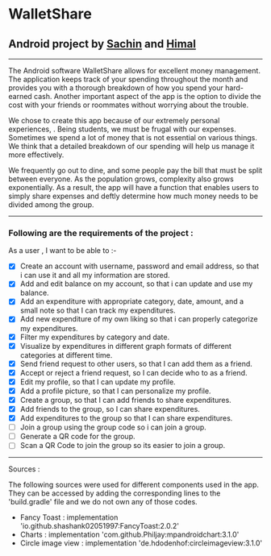 # WalletShare
## Android project by [Sachin](https://github.com/MrSachin7) and [Himal](https://github.com/himal28924)

---
The Android software WalletShare allows for excellent money management. The application keeps track of your spending throughout the month and provides you with a thorough breakdown of how you spend your hard-earned cash. Another important aspect of the app is the option to divide the cost with your friends or roommates without worrying about the trouble.

We chose to create this app because of our extremely personal experiences, . Being students, we must be frugal with our expenses. Sometimes we spend a lot of money that is not essential on various things. We think that a detailed breakdown of our spending will help us manage it more effectively.

We frequently go out to dine, and some people pay the bill that must be split between everyone. As the population grows, complexity also grows exponentially. As a result, the app will have a function that enables users to simply share expenses and deftly determine how much money needs to be divided among the group.

---

### Following are the requirements of the project :

 As a user , I want to be able to :-
- [x] Create an account with username, password and email address, so that i can use it and all my information are stored.
- [x] Add and edit balance on my account, so that i can update and use my balance.
- [x] Add an expenditure with appropriate category, date, amount, and a small note so that I can track my expenditures.
- [x] Add new expenditure of my own liking so that i can properly categorize my expenditures.
- [x] Filter my expenditures by category and date.
- [x] Visualize by expenditures in different graph formats of different categories at different time.
- [x] Send friend request to other users, so that I can add them as a friend.
- [x] Accept or reject a friend request, so I can decide who to as a friend. 
- [x] Edit my profile, so that I can update my profile.
- [x] Add a profile picture, so that I can personalize my profile.
- [x] Create a group, so that I can add friends to share expenditures.
- [x] Add friends  to the group, so I can share expenditures.
- [x] Add expenditures to the group so that I can share expenditures.
- [ ] Join a group using the group code so i can join a group.
- [ ] Generate a QR code for the group.
- [ ] Scan a QR Code to join the group so its easier to join a group.

---

Sources :

   The following sources were used for different components used in the app. They can be accessed by
   adding the corresponding lines to the 'build.gradle' file and we do not own any of those codes.
* Fancy Toast : implementation 'io.github.shashank02051997:FancyToast:2.0.2'
* Charts : implementation 'com.github.Philjay:mpandroidchart:3.1.0'
* Circle image view : implementation 'de.hdodenhof:circleimageview:3.1.0'

           
